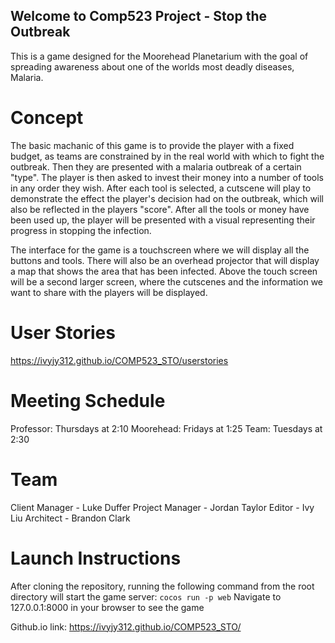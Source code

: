 ## Welcome to Comp523 Project - Stop the Outbreak 
This is a game designed for the Moorehead Planetarium with the goal of spreading awareness about one of the worlds most deadly diseases, Malaria.

# Concept
The basic machanic of this game is to provide the player with a fixed budget, as teams are constrained by in the real world with which to fight the outbreak. Then they are presented with a malaria outbreak of a certain "type". The player is then asked to invest their money into a number of tools in any order they wish. After each tool is selected, a cutscene will play to demonstrate the effect the player's decision had on the outbreak, which will also be reflected in the players "score". After all the tools or money have been used up, the player will be presented with a visual representing their progress in stopping the infection.

The interface for the game is a touchscreen where we will display all the buttons and tools. There will also be an overhead projector that will display a map that shows the area that has been infected. Above the touch screen will be a second larger screen, where the cutscenes and the information we want to share with the players will be displayed.

# User Stories
https://ivyjy312.github.io/COMP523_STO/userstories

# Meeting Schedule
Professor: Thursdays at 2:10
Moorehead: Fridays at 1:25
Team: Tuesdays at 2:30

# Team
Client Manager  - Luke Duffer
Project Manager - Jordan Taylor
Editor          - Ivy Liu
Architect       - Brandon Clark

# Launch Instructions
After cloning the repository, running the following command from the root directory will start the game server:
```cocos run -p web```
Navigate to 127.0.0.1:8000 in your browser to see the game



Github.io link: https://ivyjy312.github.io/COMP523_STO/
